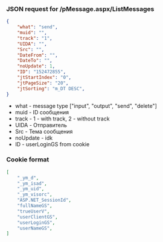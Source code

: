 ### JSON request for /pMessage.aspx/ListMessages

```json
{
    "what": "send",
    "muid": "",
    "track": "1",
    "UIDA": "",
    "Src": "",
    "DateFrom": "",
    "DateTo": "",
    "noUpdate": 1,
    "ID": "152472855",
    "jtStartIndex": "0",
    "jtPageSize": "20",
    "jtSorting": "m_DT DESC",
}
```

- what - message type ["input", "output", "send", "delete"]
- muid - ID cообщения
- track - 1 - with track, 2 - without track
- UIDA - Отправитель
- Src - Тема сообщения
- noUpdate - idk
- ID - userLoginGS from cookie

### Cookie format

```json
[
    "_ym_d",
    "_ym_isad",
    "_ym_uid",
    "_ym_visorc",
    "ASP.NET_SessionId",
    "fullNameGS",
    "trueUserV",
    "userClientGS",
    "userLoginGS",
    "userNameGS",
]
```